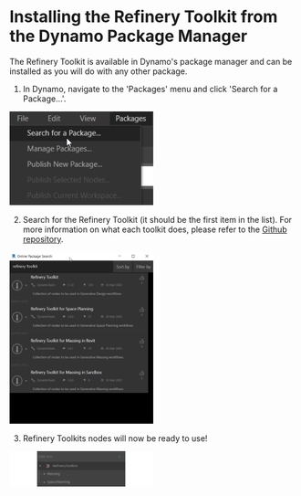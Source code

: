 # Installing the Refinery Toolkit from the Dynamo Package Manager

The Refinery Toolkit is available in Dynamo's package manager and can be installed as you will do with any other package.

1. In Dynamo, navigate to the 'Packages' menu and click 'Search for a Package...'.

<img src="../../assets/hello/toolinstall1.png" style="width:50%;"/>

2.  Search for the Refinery Toolkit \(it should be the first item in the list\). For more information on what each toolkit does, please refer to the [Github repository](https://github.com/DynamoDS/RefineryToolkits). 

<img src="../../assets/hello/toolinstall2.png" style="width:50%;"/>

3. Refinery Toolkits nodes will now be ready to use!

<img src="../../assets/hello/toolinstall3.png" style="width:50%;"/>